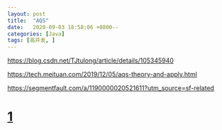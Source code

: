 ```yaml
---
layout: post
title:  "AQS"
date:   2020-09-03 18:58:06 +0800--
categories: [Java]
tags: [高并发, ]  
---
```


https://blog.csdn.net/TJtulong/article/details/105345940

https://tech.meituan.com/2019/12/05/aqs-theory-and-apply.html

https://segmentfault.com/a/1190000020521611?utm_source=sf-related

# [1](https://blog.csdn.net/TJtulong/article/details/105345940)

